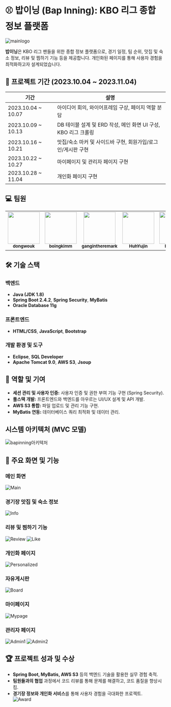 # ⚾️ 밥이닝 (Bap Inning): KBO 리그 종합 정보 플랫폼
![mainlogo](https://github.com/gangintheremark/bap_inning/assets/81904943/94fa2081-c814-488f-a374-515e4bef8ca3)

**밥이닝**은 KBO 리그 팬들을 위한 종합 정보 플랫폼으로, 경기 일정, 팀 순위, 맛집 및 숙소 정보, 리뷰 및 찜하기 기능 등을 제공합니다. 개인화된 페이지를 통해 사용자 경험을 최적화하고자 설계되었습니다.  

## 📆 프로젝트 기간 (2023.10.04 ~ 2023.11.04)  
| **기간**           | **설명**                                                       |  
|---------------------|---------------------------------------------------------------|  
| 2023.10.04 ~ 10.07 | 아이디어 회의, 와이어프레임 구상, 페이지 역할 분담             |  
| 2023.10.09 ~ 10.13 | DB 테이블 설계 및 ERD 작성, 메인 화면 UI 구성, KBO 리그 크롤링 |  
| 2023.10.16 ~ 10.21 | 맛집/숙소 마커 및 사이드바 구현, 회원가입/로그인/게시판 구현    |  
| 2023.10.22 ~ 10.27 | 마이페이지 및 관리자 페이지 구현                              |  
| 2023.10.28 ~ 11.04 | 개인화 페이지 구현                                           |  

## 💻 팀원  
<table>
  <tr>
    <td align="center"><a href="https://github.com/dongwouk"><img src="https://avatars.githubusercontent.com/u/129401432?v=4" width="100px;"><br><sub><b>dongwouk</b></sub></a></td>
    <td align="center"><a href="https://github.com/boingkimm"><img src="https://avatars.githubusercontent.com/u/138134826?v=4" width="100px;"><br><sub><b>boingkimm</b></sub></a></td>
    <td align="center"><a href="https://github.com/gangintheremark"><img src="https://avatars.githubusercontent.com/u/81904943?v=4" width="100px;"><br><sub><b>gangintheremark</b></sub></a></td>
    <td align="center"><a href="https://github.com/HuhYujin"><img src="https://avatars.githubusercontent.com/u/138845035?v=4" width="100px;"><br><sub><b>HuhYujin</b></sub></a></td>
    <td align="center"><a href="https://github.com/Hyejinee9"><img src="https://avatars.githubusercontent.com/u/138734570?v=4" width="100px;"><br><sub><b>Hyejinee9</b></sub></a></td>
  </tr>
</table>  

## 🛠️ 기술 스택  

### 백엔드  
- **Java (JDK 1.8)**  
- **Spring Boot 2.4.2**, **Spring Security**, **MyBatis**  
- **Oracle Database 11g**  

### 프론트엔드  
- **HTML/CSS**, **JavaScript**, **Bootstrap**  

### 개발 환경 및 도구  
- **Eclipse**, **SQL Developer**  
- **Apache Tomcat 9.0**, **AWS S3**, **Jsoup**  

## 🎯 역할 및 기여  
- **세션 관리 및 사용자 인증:** 사용자 인증 및 권한 부여 기능 구현 (Spring Security).  
- **풀스택 개발:** 프론트엔드와 백엔드를 아우르는 UI/UX 설계 및 API 개발.  
- **AWS S3 통합:** 파일 업로드 및 관리 기능 구현.  
- **MyBatis 연동:** 데이터베이스 쿼리 최적화 및 데이터 관리.  

## 시스템 아키텍처 (MVC 모델)  
![bapinning아키텍처](https://github.com/user-attachments/assets/949efa3c-b060-4307-95e3-f46af22f8cca)  


## 📂 주요 화면 및 기능

### 메인 화면
![Main](https://velog.velcdn.com/images/gangintheremark/post/1a0f8d3e-cd58-4053-a1a3-1bb4edd576bd/image.gif)

### 경기장 맛집 및 숙소 정보
![Info](https://velog.velcdn.com/images/gangintheremark/post/6ff17d01-2f4e-42d2-8f9f-f9942eac515b/image.gif)

### 리뷰 및 찜하기 기능
![Review](https://velog.velcdn.com/images/gangintheremark/post/4cb7cc62-7b3b-4014-9910-6a15816ec407/image.gif)
![Like](https://velog.velcdn.com/images/gangintheremark/post/47cb192f-087d-43c1-8c9e-06a314295b93/image.gif)

### 개인화 페이지
![Personalized](https://velog.velcdn.com/images/gangintheremark/post/90f0005b-bdb8-4957-a1f4-6b1ecde40241/image.gif)

### 자유게시판
![Board](https://velog.velcdn.com/images/gangintheremark/post/856e2ee9-21b4-44c3-a6bf-279f8b14cf6b/image.gif)

### 마이페이지
![Mypage](https://velog.velcdn.com/images/gangintheremark/post/20b0d025-2619-4b3c-8f0d-80adc3177fe0/image.gif)

### 관리자 페이지
![Admin1](https://velog.velcdn.com/images/gangintheremark/post/444f5700-aa49-43ef-8942-0df0e4277f94/image.gif)
![Admin2](https://velog.velcdn.com/images/gangintheremark/post/33a67e5d-ee10-4690-8f66-d747e1bfa55f/image.gif)


## 🏆 프로젝트 성과 및 수상  
- **Spring Boot, MyBatis, AWS S3** 등의 백엔드 기술을 활용한 실무 경험 축적.  
- **팀원들과의 협업** 과정에서 코드 리뷰를 통해 문제를 해결하고, 코드 품질을 향상시킴.  
- **경기장 정보와 개인화 서비스**를 통해 사용자 경험을 극대화한 프로젝트.  
![Award](https://velog.velcdn.com/images/gangintheremark/post/da0c7a50-b8f2-411a-8e6b-4429e58538f9/image.jpg)


